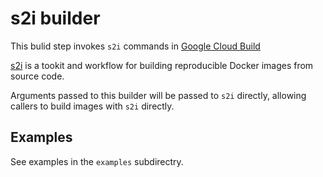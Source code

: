 # s2i builder

This bulid step invokes `s2i` commands in [Google Cloud Build](cloud.google.com/cloud-build/)

[s2i](https://github.com/openshift/source-to-image) is a tookit and workflow for building reproducible Docker images from source code.

Arguments passed to this builder will be passed to `s2i` directly, allowing callers to build images with `s2i` directly.

## Examples

See examples in the `examples` subdirectry.
